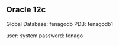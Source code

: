 
## Oracle 12c

Global Database:    fenagodb
PDB:				fenagodb1

user: 				system
password: 			fenago